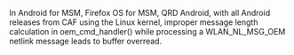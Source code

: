 In Android for MSM, Firefox OS for MSM, QRD Android, with all Android releases from CAF using the Linux kernel, improper message length calculation in oem_cmd_handler() while processing a WLAN_NL_MSG_OEM netlink message leads to buffer overread.